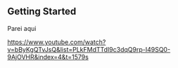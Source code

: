 ## Getting Started


Parei aqui 

https://www.youtube.com/watch?v=bByKgQTvJsQ&list=PLkFMdTTdI9c3dqQ9rp-I49SQ0-9AjOVHR&index=4&t=1579s